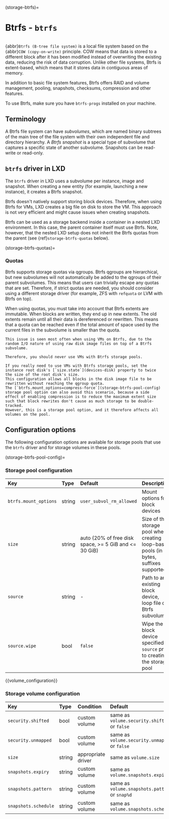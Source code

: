 (storage-btrfs)=
# Btrfs - `btrfs`

```{youtube} https://www.youtube.com/watch?v=2r5FYuusxNc
```

{abbr}`Btrfs (B-tree file system)` is a local file system based on the {abbr}`COW (copy-on-write)` principle.
COW means that data is stored to a different block after it has been modified instead of overwriting the existing data, reducing the risk of data corruption.
Unlike other file systems, Btrfs is extent-based, which means that it stores data in contiguous areas of memory.

In addition to basic file system features, Btrfs offers RAID and volume management, pooling, snapshots, checksums, compression and other features.

To use Btrfs, make sure you have `btrfs-progs` installed on your machine.

## Terminology

A Btrfs file system can have *subvolumes*, which are named binary subtrees of the main tree of the file system with their own independent file and directory hierarchy.
A *Btrfs snapshot* is a special type of subvolume that captures a specific state of another subvolume.
Snapshots can be read-write or read-only.

## `btrfs` driver in LXD

The `btrfs` driver in LXD uses a subvolume per instance, image and snapshot.
When creating a new entity (for example, launching a new instance), it creates a Btrfs snapshot.

Btrfs doesn't natively support storing block devices.
Therefore, when using Btrfs for VMs, LXD creates a big file on disk to store the VM.
This approach is not very efficient and might cause issues when creating snapshots.

Btrfs can be used as a storage backend inside a container in a nested LXD environment.
In this case, the parent container itself must use Btrfs.
Note, however, that the nested LXD setup does not inherit the Btrfs quotas from the parent (see {ref}`storage-btrfs-quotas` below).

(storage-btrfs-quotas)=
### Quotas

Btrfs supports storage quotas via qgroups.
Btrfs qgroups are hierarchical, but new subvolumes will not automatically be added to the qgroups of their parent subvolumes.
This means that users can trivially escape any quotas that are set.
Therefore, if strict quotas are needed, you should consider using a different storage driver (for example, ZFS with `refquota` or LVM with Btrfs on top).

When using quotas, you must take into account that Btrfs extents are immutable.
When blocks are written, they end up in new extents.
The old extents remain until all their data is dereferenced or rewritten.
This means that a quota can be reached even if the total amount of space used by the current files in the subvolume is smaller than the quota.

```{note}
This issue is seen most often when using VMs on Btrfs, due to the random I/O nature of using raw disk image files on top of a Btrfs subvolume.

Therefore, you should never use VMs with Btrfs storage pools.

If you really need to use VMs with Btrfs storage pools, set the instance root disk's [`size.state`](devices-disk) property to twice the size of the root disk's size.
This configuration allows all blocks in the disk image file to be rewritten without reaching the qgroup quota.
The [`btrfs.mount_options=compress-force`](storage-btrfs-pool-config) storage pool option can also avoid this scenario, because a side effect of enabling compression is to reduce the maximum extent size such that block rewrites don't cause as much storage to be double-tracked.
However, this is a storage pool option, and it therefore affects all volumes on the pool.
```

## Configuration options

The following configuration options are available for storage pools that use the `btrfs` driver and for storage volumes in these pools.

(storage-btrfs-pool-config)=
### Storage pool configuration

Key                             | Type      | Default                    | Description
:--                             | :---      | :------                    | :----------
`btrfs.mount_options`           | string    | `user_subvol_rm_allowed`   | Mount options for block devices
`size`                          | string    | auto (20% of free disk space, >= 5 GiB and <= 30 GiB) | Size of the storage pool when creating loop-based pools (in bytes, suffixes supported)
`source`                        | string    | -                          | Path to an existing block device, loop file or Btrfs subvolume
`source.wipe`                   | bool      | `false`                    | Wipe the block device specified in `source` prior to creating the storage pool

{{volume_configuration}}

### Storage volume configuration

Key                     | Type      | Condition                 | Default                                       | Description
:--                     | :---      | :--------                 | :------                                       | :----------
`security.shifted`      | bool      | custom volume             | same as `volume.security.shifted` or `false`  | {{enable_ID_shifting}}
`security.unmapped`     | bool      | custom volume             | same as `volume.security.unmapped` or `false` | Disable ID mapping for the volume
`size`                  | string    | appropriate driver        | same as `volume.size`                         | Size/quota of the storage volume
`snapshots.expiry`      | string    | custom volume             | same as `volume.snapshots.expiry`             | {{snapshot_expiry_format}}
`snapshots.pattern`     | string    | custom volume             | same as `volume.snapshots.pattern` or `snap%d`| {{snapshot_pattern_format}} [^*]
`snapshots.schedule`    | string    | custom volume             | same as `volume.snapshots.schedule`           | {{snapshot_schedule_format}}
